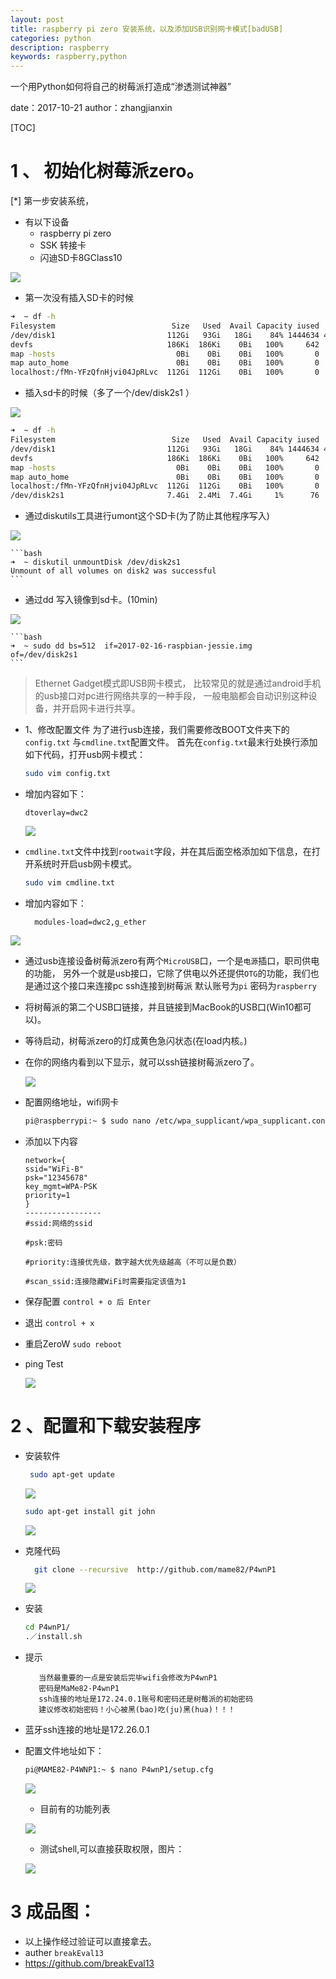 ```yaml
---
layout: post
title: raspberry pi zero 安装系统，以及添加USB识别网卡模式[badUSB]
categories: python
description: raspberry
keywords: raspberry,python
---
```



一个用Python如何将自己的树莓派打造成“渗透测试神器”


date：2017-10-21
author：zhangjianxin

[TOC]

# 1 、 初始化树莓派zero。

[*] 第一步安装系统，

   * 有以下设备
      * raspberry pi zero
      * SSK 转接卡
      * 闪迪SD卡8GClass10

   ![](https://zmatsh.b0.upaiyun.com/images/1508598613256.jpg)


* 第一次没有插入SD卡的时候

```bash
➜  ~ df -h
Filesystem                          Size   Used  Avail Capacity iused      ifree %iused  Mounted on
/dev/disk1                         112Gi   93Gi   18Gi    84% 1444634 4293522645    0%   /
devfs                              186Ki  186Ki    0Bi   100%     642          0  100%   /dev
map -hosts                           0Bi    0Bi    0Bi   100%       0          0  100%   /net
map auto_home                        0Bi    0Bi    0Bi   100%       0          0  100%   /home
localhost:/fMn-YFzQfnHjvi04JpRLvc  112Gi  112Gi    0Bi   100%       0          0  100%   /Volumes/MobileBackups

```



* 插入sd卡的时候（多了一个/dev/disk2s1 ）

![](https://zmatsh.b0.upaiyun.com/images/df-h-sd-card.png)


```bash
➜  ~ df -h
Filesystem                          Size   Used  Avail Capacity iused      ifree %iused  Mounted on
/dev/disk1                         112Gi   93Gi   18Gi    84% 1444634 4293522645    0%   /
devfs                              186Ki  186Ki    0Bi   100%     642          0  100%   /dev
map -hosts                           0Bi    0Bi    0Bi   100%       0          0  100%   /net
map auto_home                        0Bi    0Bi    0Bi   100%       0          0  100%   /home
localhost:/fMn-YFzQfnHjvi04JpRLvc  112Gi  112Gi    0Bi   100%       0          0  100%   /Volumes/MobileBackups
/dev/disk2s1                       7.4Gi  2.4Mi  7.4Gi     1%      76     243827    0%   /Volumes/usb

```

* 通过diskutils工具进行umont这个SD卡(为了防止其他程序写入)

 ![](https://zmatsh.b0.upaiyun.com/images/umount-mac.png)

    ```bash
    ➜  ~ diskutil unmountDisk /dev/disk2s1
    Unmount of all volumes on disk2 was successful
    ```


* 通过dd 写入镜像到sd卡。(10min)

 ![](https://zmatsh.b0.upaiyun.com/images/dd-sd-car-success.png)

    ```bash
    ➜  ~ sudo dd bs=512  if=2017-02-16-raspbian-jessie.img  of=/dev/disk2s1
    ```

 > Ethernet Gadget模式即USB网卡模式，
   比较常见的就是通过android手机的usb接口对pc进行网络共享的一种手段，
   一般电脑都会自动识别这种设备，并开启网卡进行共享。

* 1、修改配置文件
  为了进行usb连接，我们需要修改BOOT文件夹下的`config.txt` 与`cmdline.txt`配置文件。
  首先在`config.txt`最末行处换行添加如下代码，打开usb网卡模式：

    ```bash
    sudo vim config.txt
    ```

 * 增加内容如下：

    ```text
    dtoverlay=dwc2
    ```

    ![](https://zmatsh.b0.upaiyun.com/images/vim-config.png)


 * `cmdline.txt`文件中找到`rootwait`字段，并在其后面空格添加如下信息，在打开系统时开启usb网卡模式。

    ```bash
    sudo vim cmdline.txt
    ```

 * 增加内容如下：

    ```text
      modules-load=dwc2,g_ether
    ```

  ![](https://zmatsh.b0.upaiyun.com/images/vim-cmdline.png)

 * 通过usb连接设备树莓派zero有两个`MicroUSB`口，一个是`电源`插口，职司供电的功能，
   另外一个就是usb接口，它除了供电以外还提供`OTG`的功能，我们也是通过这个接口来连接pc
   ssh连接到树莓派  默认账号为`pi` 密码为`raspberry`

 * 将树莓派的第二个USB口链接，并且链接到MacBook的USB口(Win10都可以)。
 * 等待启动，树莓派zero的灯成黄色急闪状态(在load内核。)
 * 在你的网络内看到以下显示，就可以ssh链接树莓派zero了。

    ![](https://zmatsh.b0.upaiyun.com/images/usb-otg.png)

 * 配置网络地址，wifi网卡
    ```bash
    pi@raspberrypi:~ $ sudo nano /etc/wpa_supplicant/wpa_supplicant.conf
    ```
 * 添加以下内容
    ```text
    network={
    ssid="WiFi-B"
    psk="12345678"
    key_mgmt=WPA-PSK
    priority=1
    }
    -----------------
    #ssid:网络的ssid

    #psk:密码

    #priority:连接优先级，数字越大优先级越高（不可以是负数）

    #scan_ssid:连接隐藏WiFi时需要指定该值为1
    ```

 * 保存配置 `control + o 后 Enter`

 * 退出 `control + x `

 * 重启ZeroW `sudo reboot`

 * ping Test

   ![](https://zmatsh.b0.upaiyun.com/images/ssh-new-ping.png)


# 2 、配置和下载安装程序

 * 安装软件
   ```bash
    sudo apt-get update
   ```

    ![](https://zmatsh.b0.upaiyun.com/images/zero-update.png)

    ```bash
    sudo apt-get install git john
    ```

    ![](https://zmatsh.b0.upaiyun.com/images/zero-install-git.png)

 * 克隆代码

   ```bash
     git clone --recursive  http://github.com/mame82/P4wnP1
   ```

    ![](https://zmatsh.b0.upaiyun.com/images/git-clone-bad-usb.png)

 * 安装

    ```bash
    cd P4wnP1/
    .／install.sh
    ```

 * 提示
    ```text
       当然最重要的一点是安装后完毕wifi会修改为P4wnP1
       密码是MaMe82-P4wnP1
       ssh连接的地址是172.24.0.1账号和密码还是树莓派的初始密码
       建议修改初始密码！小心被黑(bao)吃(ju)黑(hua)！！！
    ```

 * 蓝牙ssh连接的地址是172.26.0.1

 * 配置文件地址如下：
     ```bash
     pi@MAME82-P4WNP1:~ $ nano P4wnP1/setup.cfg
     ```

     ![](https://zmatsh.b0.upaiyun.com/images/images/hack-setting.png)

     * 目前有的功能列表

     ![](https://zmatsh.b0.upaiyun.com/images/images/windows-python-script-hack.png)

     * 测试shell,可以直接获取权限，图片：

     ![](https://zmatsh.b0.upaiyun.com/images/images/success-bad-usb-hack.png)


# 3 成品图：


* 以上操作经过验证可以直接拿去。
* auther `breakEval13`
* https://github.com/breakEval13